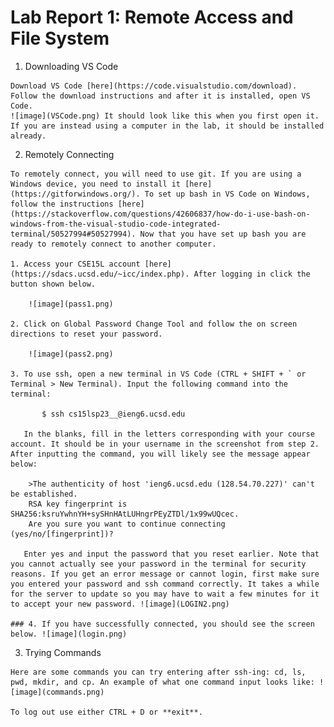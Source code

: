 # Lab Report 1: Remote Access and File System
  1. Downloading VS Code 

    Download VS Code [here](https://code.visualstudio.com/download). Follow the download instructions and after it is installed, open VS Code. 
    ![image](VSCode.png) It should look like this when you first open it. If you are instead using a computer in the lab, it should be installed already. 

  2. Remotely Connecting 
    
    To remotely connect, you will need to use git. If you are using a Windows device, you need to install it [here](https://gitforwindows.org/). To set up bash in VS Code on Windows, follow the instructions [here](https://stackoverflow.com/questions/42606837/how-do-i-use-bash-on-windows-from-the-visual-studio-code-integrated-terminal/50527994#50527994). Now that you have set up bash you are ready to remotely connect to another computer.
    
    1. Access your CSE15L account [here](https://sdacs.ucsd.edu/~icc/index.php). After logging in click the button shown below. 
        
        ![image](pass1.png)
     
    2. Click on Global Password Change Tool and follow the on screen directions to reset your password. 

        ![image](pass2.png)
        
    3. To use ssh, open a new terminal in VS Code (CTRL + SHIFT + ` or Terminal > New Terminal). Input the following command into the terminal:
        
           $ ssh cs15lsp23__@ieng6.ucsd.edu
       
       In the blanks, fill in the letters corresponding with your course account. It should be in your username in the screenshot from step 2. After inputting the command, you will likely see the message appear below:
       
        >The authenticity of host 'ieng6.ucsd.edu (128.54.70.227)' can't be established.
        RSA key fingerprint is SHA256:ksruYwhnYH+sySHnHAtLUHngrPEyZTDl/1x99wUQcec.
        Are you sure you want to continue connecting (yes/no/[fingerprint])? 
       
       Enter yes and input the password that you reset earlier. Note that you cannot actually see your password in the terminal for security reasons. If you get an error message or cannot login, first make sure you entered your password and ssh command correctly. It takes a while for the server to update so you may have to wait a few minutes for it to accept your new password. ![image](LOGIN2.png)
    
    ### 4. If you have successfully connected, you should see the screen below. ![image](login.png) 

  3. Trying Commands
    
    Here are some commands you can try entering after ssh-ing: cd, ls, pwd, mkdir, and cp. An example of what one command input looks like: ![image](commands.png)
    
    To log out use either CTRL + D or **exit**.


